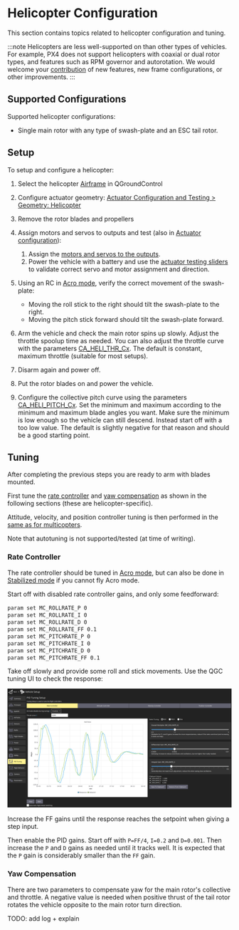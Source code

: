 # Helicopter Configuration

This section contains topics related to helicopter configuration and tuning.

:::note
Helicopters are less well-supported on than other types of vehicles.
For example, PX4 does not support helicopters with coaxial or dual rotor types, and features such as RPM governor and autorotation. 
We would welcome your [contribution](../contribute/README.md) of new features, new frame configurations, or other improvements.
:::

## Supported Configurations

Supported helicopter configurations:

- Single main rotor with any type of swash-plate and an ESC tail rotor.


## Setup

To setup and configure a helicopter: 

1. Select the helicopter [Airframe](../config/airframe.md) in QGroundControl
1. Configure actuator geometry: [Actuator Configuration and Testing > Geometry: Helicopter](../config/actuators.md#geometry-helicopter)
1. Remove the rotor blades and propellers
1. Assign motors and servos to outputs and test (also in [Actuator configuration](../config/actuators.md)):

   1. Assign the [motors and servos to the outputs](../config/actuators.md#actuator-outputs).
   1. Power the vehicle with a battery and use the [actuator testing sliders](../config/actuators.md#actuator-testing) to validate correct servo and motor assignment and direction.
1. Using an RC in [Acro mode](../flight_modes/acro_mc.md), verify the correct movement of the swash-plate:

   - Moving the roll stick to the right should tilt the swash-plate to the right.
   - Moving the pitch stick forward should tilt the swash-plate forward.
1. Arm the vehicle and check the main rotor spins up slowly.
   Adjust the throttle spoolup time as needed.
   You can also adjust the throttle curve with the parameters [CA_HELI_THR_Cx](../advanced_config/parameter_reference.md#CA_HELI_THR_C0).
   The default is constant, maximum throttle (suitable for most setups).
3. Disarm again and power off.
4. Put the rotor blades on and power the vehicle.
5. Configure the collective pitch curve using the parameters [CA_HELI_PITCH_Cx](../advanced_config/parameter_reference.md#CA_HELI_PITCH_C0).
  Set the minimum and maximum according to the minimum and maximum blade angles you want.
  Make sure the minimum is low enough so the vehicle can still descend.
  Instead start off with a too low value.
  The default is slightly negative for that reason and should be a good starting point.

## Tuning

After completing the previous steps you are ready to arm with blades mounted.

First tune the [rate controller](#rate-controller) and [yaw compensation](#yaw-compensation) as shown in the following sections (these are helicopter-specific).

Attitude, velocity, and position controller tuning is then performed in the [same as for multicopters](../config_mc/README.md).

Note that autotuning is not supported/tested (at time of writing).

### Rate Controller

The rate controller should be tuned in [Acro mode](../flight_modes/acro_mc.md), but can also be done in [Stabilized mode](../flight_modes/manual_stabilized_mc.md) if you cannot fly Acro mode.

Start off with disabled rate controller gains, and only some feedforward:

```
param set MC_ROLLRATE_P 0
param set MC_ROLLRATE_I 0
param set MC_ROLLRATE_D 0
param set MC_ROLLRATE_FF 0.1
param set MC_PITCHRATE_P 0
param set MC_PITCHRATE_I 0
param set MC_PITCHRATE_D 0
param set MC_PITCHRATE_FF 0.1
```

Take off slowly and provide some roll and stick movements.
Use the QGC tuning UI to check the response:

![QGC Rate Controller Tuning UI](../../assets/mc_pid_tuning/qgc_mc_pid_tuning_rate_controller.png)

Increase the FF gains until the response reaches the setpoint when giving a step input.

Then enable the PID gains.
Start off with `P=FF/4`, `I=0.2` and `D=0.001`.
Then increase the `P` and `D` gains as needed until it tracks well.
It is expected that the `P` gain is considerably smaller than the `FF` gain.

### Yaw Compensation

There are two parameters to compensate yaw for the main rotor's collective and throttle.
A negative value is needed when positive thrust of the tail rotor rotates the vehicle opposite to the main rotor turn direction.

TODO: add log + explain

